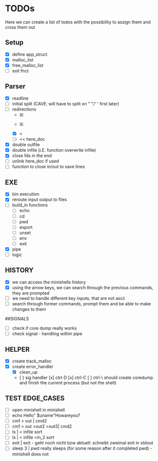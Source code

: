 # TODOs

Here we can create a list of todos with the possibility to assign them and cross them out

## Setup
- [x] define app_struct
- [x] malloc_list
- [x] free_malloc_list
- [ ] exit fnct

## Parser
- [x] readline
- [ ] initial split (CAVE: will have to split on " "/' ' first later)
- [ ] redirections
	- [x] >
	- [x] >>
	- [x] <
	- [ ] << here_doc
- [X] double outfile
- [x] double infile (i.E. function overwrite infile) 
- [x] close fds in the end
- [ ] unlink here_doc if used
- [ ] function to close in/out to save lines

## EXE
- [x] bin execution
- [x] reroute input output to files
-[ ] build_in functions
    - [ ] echo
    - [ ] cd
    - [ ] pwd
    - [ ] export
    - [ ] unset
    - [ ] env
    - [ ] exit
- [x] pipe
- [ ] logic

## HISTORY
- [x] we can access the minishells history
- [x] using the arrow keys, we can search through the previous commands, they are prompted
- [ ] we need to handle different key inputs, that are not ascii
- [ ] search through former commands, prompt them and be able to make changes to them

##SIGNALS
- [ ] check if core dump really works
- [ ] check signal - handling within pipe

## HELPER
- [x] create track_malloc
- [x] create error_handler
    - [x] clean_up
    - [ } sig handler
		[x] ctrl-D
		[x] ctrl-C
		[ ] ctrl-\ should create coredump and finish the current process (but not the shell)

## TEST EDGE_CASES
- [ ] open minishell in minishell
- [ ] echo Hello" $uname"Howareyou?
- [ ] cm1 > out | cmd2
- [ ] cm1 > out >out2 >out3| cmd2
- [ ] ls | < infile sort
- [ ] ls | < infile <in_2 sort
- [ ] exit | exit - geht noch nicht bzw aktuell: schreibt zweimal exit in stdout
- [ ] sleep 3 | pwd really sleeps (for some reason after it completed pwd) - minishell does not
